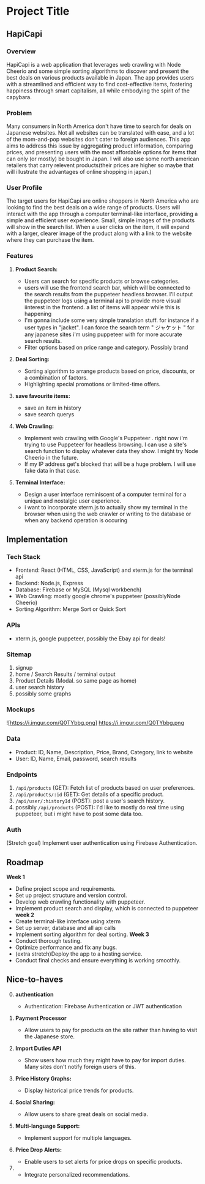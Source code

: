 # Project Title

## HapiCapi

### Overview

HapiCapi is a web application that leverages web crawling with Node Cheerio and some simple sorting algorithms to discover and present the best deals on various products available in Japan. The app provides users with a streamlined and efficient way to find cost-effective items, fostering happiness through smart capitalism, all while embodying the spirit of the capybara.

### Problem

Many consumers in North America don't have time to search for deals on Japanese websites. Not all websites can be translated with ease, and a lot of the mom-and-pop websites don't cater to foreign audiences. This app aims to address this issue by aggregating product information, comparing prices, and presenting users with the most affordable options for items that can only (or mostly) be bought in Japan. I will also use some north american retailers that carry relevent products(their prices are higher so maybe that will illustrate the advantages of online shopping in japan.)

### User Profile

The target users for HapiCapi are online shoppers in North America who are looking to find the best deals on a wide range of products. Users will interact with the app through a computer terminal-like interface, providing a simple and efficient user experience. Small, simple images of the products will show in the search list. When a user clicks on the item, it will expand with a larger, clearer image of the product along with a link to the website where they can purchase the item.

### Features

1. **Product Search:**
   - Users can search for specific products or browse categories.
   - users will use the frontend search bar, which will be connected to the search results from the puppeteer headless browser. I'll output the puppeteer logs using a terminal api to provide more visual iinterest in the frontend. a list of items will appear while this is happening
   - I'm gonna include some very simple translation stuff. for instance if a user types in "jacket". I can force the search term " ジャケット " for any japanese sites i'm using puppeteer with for more accurate  search results. 
   - Filter options based on price range and category. Possibly brand

2. **Deal Sorting:**
   - Sorting algorithm to arrange products based on price, discounts, or a combination of factors.
   - Highlighting special promotions or limited-time offers.

3. **save favourite items:**
   - save an item in history
   - save search querys

4. **Web Crawling:**
   - Implement web crawling with Google's Puppeteer . right now i'm trying to use Puppeteer for headless browsing. I can use a site's search function to display whatever data they show. 
   I might try Node Cheerio in the future. 
   - If my IP address get's blocked that will be a huge problem. I will use fake data in that case. 

5. **Terminal Interface:**
   - Design a user interface reminiscent of a computer terminal for a unique and nostalgic user experience.
   - i want to incorporate xterm.js to actually show my terminal in the browser when using the web crawler or writing to the database or when any backend operation is occuring

## Implementation

### Tech Stack

- Frontend: React (HTML, CSS, JavaScript) and xterm.js for the terminal api
- Backend: Node.js, Express
- Database: Firebase or MySQL (Mysql workbench)
- Web Crawling: mostly google chrome's puppeteer (possiblyNode Cheerio)
- Sorting Algorithm: Merge Sort or Quick Sort


### APIs

- xterm.js, google puppeteer, possibly the Ebay api for deals!

### Sitemap

1. signup
2. home / Search Results / terminal output
3. Product Details (Modal. so same page as home)
4. user search history
5. possibly some graphs

### Mockups

![https://i.imgur.com/Q0TYbbg.png] https://i.imgur.com/Q0TYbbg.png

### Data

- Product: ID, Name, Description, Price, Brand, Category, link to website
- User: ID, Name, Email, password, search results

### Endpoints

1. `/api/products` (GET): Fetch list of products based on user 
preferences.
2. `/api/products/:id` (GET): Get details of a specific product.
3. `/api/user/:historyId` (POST): post a user's search history.
4. possibly `/api/products` (POST): I'd like to mostly do real time using puppeteer, but i might have to post some data too. 

### Auth

(Stretch goal) Implement user authentication using Firebase Authentication.

## Roadmap

**Week 1**
- Define project scope and requirements.
- Set up project structure and version control.
- Develop web crawling functionality with puppeteer.
- Implement product search and display, which is connected to puppeteer
**week 2**
- Create terminal-like interface using xterm
- Set up server, database and all api calls
- Implement sorting algorithm for deal sorting.
**Week 3**
- Conduct thorough testing.
- Optimize performance and fix any bugs.
- (extra stretch)Deploy the app to a hosting service.
- Conduct final checks and ensure everything is working smoothly.

## Nice-to-haves

0. **authentication**
   - Authentication: Firebase Authentication or JWT authentication

1. **Payment Processor**
    - Allow users to pay for products on the site rather than having to visit the Japanese store.

2. **Import Duties API**
    - Show users how much they might have to pay for import duties. Many sites don't notify foreign users of this.

3. **Price History Graphs:**
   - Display historical price trends for products.

4. **Social Sharing:**
   - Allow users to share great deals on social media.

5. **Multi-language Support:**
   - Implement support for multiple languages.

6. **Price Drop Alerts:**
   - Enable users to set alerts for price drops on specific products.

7. - Integrate personalized recommendations.